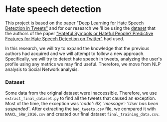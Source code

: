 # Hate speech detection
This project is based on the paper ["Deep Learning for Hate Speech Detection in Tweets"](https://dl.acm.org/doi/10.1145/3041021.3054223)
and for our research we 'll be using the [dataset](https://github.com/zeerakw/hatespeech)
that the authors of the paper ["Hateful Symbols or Hateful People? Predictive Features for Hate Speech Detection on Twitter"](https://www.aclweb.org/anthology/N16-2013/)
had used.

In this research, we will try to expand the knowledge that the previous authors had acquired 
and we will attempt to follow a new approach. Specifically, we will try to detect hate speech in
tweets, analyzing the user's profile using any metrics we may find useful. Therefore, we move
from NLP analysis to Social Network analysis.

### Dataset
Some data from the original dataset were inaccessible. Therefore, we use `extract_final_dataset.py`
to find all the tweets that caused an exception. Most of the time, the exception was 
*'code': 63, 'message': 'User has been suspended'*. After extracting the `bad_tweets.csv` file,
we compared it with `NAACL_SRW_2016.csv` and created our final dataset `final_training_data.csv`.

